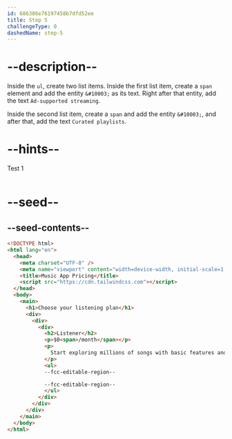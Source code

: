 ```yaml
---
id: 686386e76197458b7dfd52ee
title: Step 5
challengeType: 0
dashedName: step-5
---
```


# --description--

Inside the `ul`, create two list items. Inside the first list item, create a `span` element and add the entity `&#10003;` as its text. Right after that entity, add the text `Ad-supported streaming`.

Inside the second list item, create a `span` and add the entity `&#10003;`, and after that, add the text `Curated playlists`.

# --hints--

Test 1

```js

```

# --seed--

## --seed-contents--

```html
<!DOCTYPE html>
<html lang="en">
  <head>
    <meta charset="UTF-8" />
    <meta name="viewport" content="width=device-width, initial-scale=1.0" />
    <title>Music App Pricing</title>
    <script src="https://cdn.tailwindcss.com"></script>
  </head>
  <body>
    <main>
      <h1>Choose your listening plan</h1>
      <div>
        <div>
          <div>
            <h2>Listener</h2>
            <p>$0<span>/month</span></p>
            <p>
              Start exploring millions of songs with basic features and ads.
            </p>
            <ul>
            --fcc-editable-region--

            --fcc-editable-region--      
            </ul>
          </div>
        </div>
      </div>
    </main>
  </body>
</html>
```
